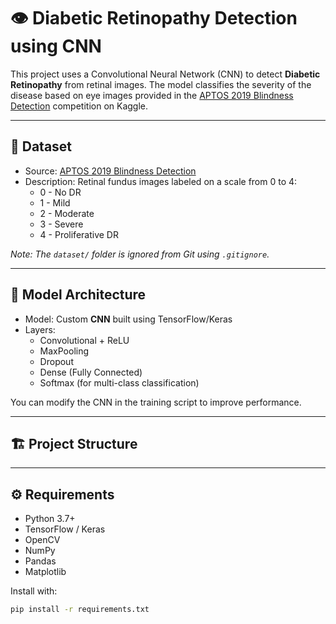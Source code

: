 # 👁️ Diabetic Retinopathy Detection using CNN

This project uses a Convolutional Neural Network (CNN) to detect **Diabetic Retinopathy** from retinal images. The model classifies the severity of the disease based on eye images provided in the [APTOS 2019 Blindness Detection](https://www.kaggle.com/competitions/aptos2019-blindness-detection) competition on Kaggle.

---

## 📂 Dataset

- Source: [APTOS 2019 Blindness Detection](https://www.kaggle.com/competitions/aptos2019-blindness-detection)
- Description: Retinal fundus images labeled on a scale from 0 to 4:
  - 0 - No DR
  - 1 - Mild
  - 2 - Moderate
  - 3 - Severe
  - 4 - Proliferative DR

*Note: The `dataset/` folder is ignored from Git using `.gitignore`.*

---

## 🧠 Model Architecture

- Model: Custom **CNN** built using TensorFlow/Keras
- Layers:
  - Convolutional + ReLU
  - MaxPooling
  - Dropout
  - Dense (Fully Connected)
  - Softmax (for multi-class classification)

You can modify the CNN in the training script to improve performance.

---

## 🏗️ Project Structure


---

## ⚙️ Requirements

- Python 3.7+
- TensorFlow / Keras
- OpenCV
- NumPy
- Pandas
- Matplotlib

Install with:

```bash
pip install -r requirements.txt
